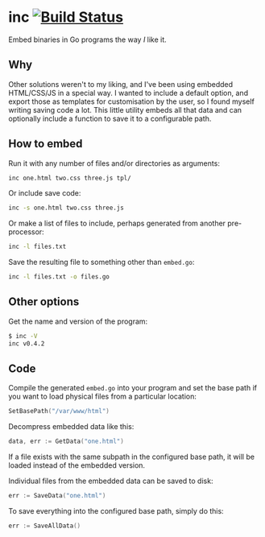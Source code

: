 # inc [![Build Status](https://travis-ci.org/Urethramancer/inc.svg)](https://travis-ci.org/Urethramancer/inc)

Embed binaries in Go programs the way *I* like it.

## Why

Other solutions weren't to my liking, and I've been using embedded HTML/CSS/JS in a special way. I wanted to include a default option, and export those as templates for customisation by the user, so I found myself writing saving code a lot. This little utility embeds all that data and can optionally include a function to save it to a configurable path.

## How to embed

Run it with any number of files and/or directories as arguments:

```sh
inc one.html two.css three.js tpl/
```

Or include save code:

```sh
inc -s one.html two.css three.js
```

Or make a list of files to include, perhaps generated from another pre-processor:
```sh
inc -l files.txt
```

Save the resulting file to something other than `embed.go`:
```sh
inc -l files.txt -o files.go
```

## Other options
Get the name and version of the program:

```sh
$ inc -V
inc v0.4.2
```

## Code
Compile the generated `embed.go` into your program and set the base path if you want to load physical files from a particular location:

```go
SetBasePath("/var/www/html")
```

Decompress embedded data like this:
```go
data, err := GetData("one.html")
```

If a file exists with the same subpath in the configured base path, it will be loaded instead of the embedded version.

Individual files from the embedded data can be saved to disk:
```go
err := SaveData("one.html")
```

To save everything into the configured base path, simply do this:

```go
err := SaveAllData()
```
